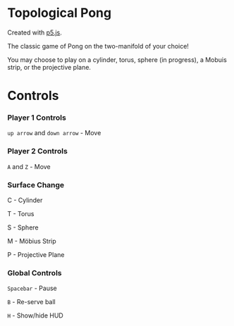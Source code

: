 # Topological Pong

Created with [p5.js](https://p5js.org/).

The classic game of Pong on the two-manifold of your choice!

You may choose to play on a cylinder, torus, sphere (in progress), a Mobuis strip, or the projective plane.

# Controls

### Player 1 Controls
`up arrow` and `down arrow` - Move 

### Player 2 Controls
`A` and `Z` - Move 

### Surface Change
C - Cylinder

T - Torus

S - Sphere

M - M&ouml;bius Strip

P - Projective Plane

### Global Controls
`Spacebar` - Pause

`B` - Re-serve ball

`H` - Show/hide HUD
